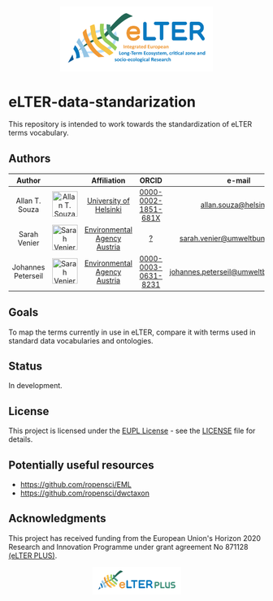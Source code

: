 <p align="center">
  <img src="assets/eLTER-IMAGE-eLTER_logo-v01.svg" alt="eLTER Project Logo" width="300" height="auto"/>
</p>


# eLTER-data-standarization
This repository is intended to work towards the standardization of eLTER terms vocabulary.

## Authors

| Author | | Affiliation | ORCID | e-mail |
| :---: | :---: | :---: | :---: | :---: |
| Allan T. Souza | <a href="https://github.com/allantsouza"><img src="https://avatars.githubusercontent.com/u/51362002?v=4" title="Allan T. Souza" width="50" height="50"/></a>| [University of Helsinki](https://ror.org/040af2s02) | [0000-0002-1851-681X](https://orcid.org/0000-0002-1851-681X) | [allan.souza\@helsinki.fi](mailto:allan.souza@helsinki.fi) |
| Sarah Venier | <a href="https://github.com/SarahVenier"><img src="https://avatars.githubusercontent.com/u/166588748?v=4" title="Sarah Venier" width="50" height="50"/></a> | [Environmental Agency Austria](https://ror.org/013vyke20) | [?](?) | [sarah.venier\@umweltbundesamt.at](mailto:sarah.venier@umweltbundesamt.at) |
| Johannes Peterseil | <a href="https://github.com/JohannesPeterseil"><img src="https://avatars.githubusercontent.com/u/20540773?v=4" title="Sarah Venier" width="50" height="50"/></a> | [Environmental Agency Austria](https://ror.org/013vyke20) | [0000-0003-0631-8231](https://orcid.org/0000-0003-0631-8231) | [johannes.peterseil\@umweltbundesamt.at](mailto:johannes.peterseil@umweltbundesamt.at) |

## Goals
To map the terms currently in use in eLTER, compare it with terms used in standard data vocabularies and ontologies.

## Status
In development.

## License 
This project is licensed under the [EUPL License](https://eupl.eu/) - see the [LICENSE](LICENSE) file for details.


## Potentially useful resources
 - https://github.com/ropensci/EML
 - https://github.com/ropensci/dwctaxon

## Acknowledgments

This project has received funding from the European Union's Horizon 2020 Research and Innovation Programme under grant agreement No 871128 [(eLTER PLUS)](https://elter-ri.eu/elter-plus).

<p align="center">
  <a href="https://elter-ri.eu/elter-plus">
    <img src="assets/eLTER-IMAGE-PLUS_logo-v01.svg" width="175" height="auto"/>
  </a>
</p>

